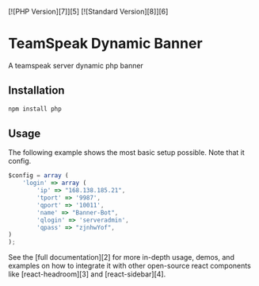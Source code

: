 [![PHP Version][7]][5]
[![Standard Version][8]][6]

TeamSpeak Dynamic Banner
========================

A teamspeak server dynamic php banner 


## Installation

``` bash
npm install php
```


## Usage

The following example shows the most basic setup possible. Note that it 
config.

``` js
$config = array (
	'login' => array (
		'ip' => "168.138.185.21",
		'tport' => '9987',
		'qport' => '10011',
		'name' => "Banner-Bot",
		'qlogin' => 'serveradmin',
		'qpass' => "zjnhwYof",
)
);
```

See the [full documentation][2] for more in-depth usage, demos, and examples 
on how to integrate it with other open-source react components like 
[react-headroom][3] and [react-sidebar][4].
